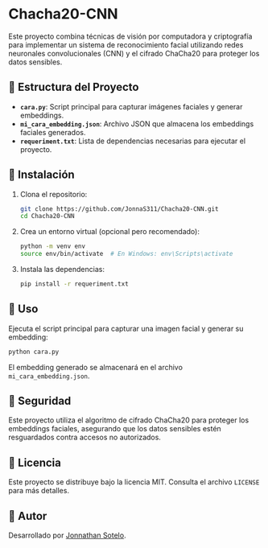 
# Chacha20-CNN

Este proyecto combina técnicas de visión por computadora y criptografía para implementar un sistema de reconocimiento facial utilizando redes neuronales convolucionales (CNN) y el cifrado ChaCha20 para proteger los datos sensibles.

## 📂 Estructura del Proyecto

- **`cara.py`**: Script principal para capturar imágenes faciales y generar embeddings.
- **`mi_cara_embedding.json`**: Archivo JSON que almacena los embeddings faciales generados.
- **`requeriment.txt`**: Lista de dependencias necesarias para ejecutar el proyecto.

## 🚀 Instalación

1. Clona el repositorio:
   ```bash
   git clone https://github.com/JonnaS311/Chacha20-CNN.git
   cd Chacha20-CNN
   ```

2. Crea un entorno virtual (opcional pero recomendado):
   ```bash
   python -m venv env
   source env/bin/activate  # En Windows: env\Scripts\activate
   ```

3. Instala las dependencias:
   ```bash
   pip install -r requeriment.txt
   ```

## 🧠 Uso

Ejecuta el script principal para capturar una imagen facial y generar su embedding:

```bash
python cara.py
```

El embedding generado se almacenará en el archivo `mi_cara_embedding.json`.

## 🔐 Seguridad

Este proyecto utiliza el algoritmo de cifrado ChaCha20 para proteger los embeddings faciales, asegurando que los datos sensibles estén resguardados contra accesos no autorizados.

## 📄 Licencia

Este proyecto se distribuye bajo la licencia MIT. Consulta el archivo `LICENSE` para más detalles.

## 👤 Autor

Desarrollado por [Jonnathan Sotelo](https://github.com/JonnaS311).
